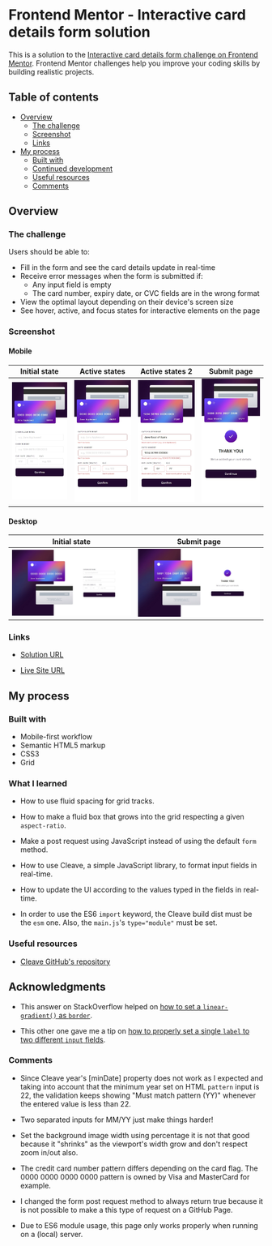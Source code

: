 # Frontend Mentor - Interactive card details form solution

This is a solution to the [Interactive card details form challenge on Frontend Mentor](https://www.frontendmentor.io/challenges/interactive-card-details-form-XpS8cKZDWw). Frontend Mentor challenges help you improve your coding skills by building realistic projects.

## Table of contents

- [Overview](#overview)
  - [The challenge](#the-challenge)
  - [Screenshot](#screenshot)
  - [Links](#links)
- [My process](#my-process)
  - [Built with](#built-with)
  - [Continued development](#continued-development)
  - [Useful resources](#useful-resources)
  - [Comments](#comments)

## Overview

### The challenge

Users should be able to:

- Fill in the form and see the card details update in real-time
- Receive error messages when the form is submitted if:
  - Any input field is empty
  - The card number, expiry date, or CVC fields are in the wrong format
- View the optimal layout depending on their device's screen size
- See hover, active, and focus states for interactive elements on the page

### Screenshot

#### Mobile

|                                              Initial state                                              |                                                         Active states                                                         |                                                        Active states 2                                                         | Submit page                                                                                                          |
| :-----------------------------------------------------------------------------------------------------: | :---------------------------------------------------------------------------------------------------------------------------: | :----------------------------------------------------------------------------------------------------------------------------: | -------------------------------------------------------------------------------------------------------------------- |
| <img src="./screenshots/mobile.jpeg" alt="Screenshot of my solution for mobile devices" width="200px"/> | <img src="./screenshots/mobile-state.jpeg" alt="Screenshot of my solution for mobile devices (active states)" width="200px"/> | <img src="./screenshots/mobile-state2.jpeg" alt="Screenshot of my solution for mobile devices (active states)" width="200px"/> | <img src="./screenshots/mobile-submit.jpeg" alt="Screenshot of my solution for mobile (submit page)" width="200px"/> |

#### Desktop

|                                               Initial state                                               |                                                          Submit page                                                           |
| :-------------------------------------------------------------------------------------------------------: | :----------------------------------------------------------------------------------------------------------------------------: |
| <img src="./screenshots/desktop.jpeg" alt="Screenshot of my solution for desktop devices" width="500px"/> | <img src="./screenshots/desktop-submit.jpeg" alt="Screenshot of my solution for desktop devices (submit page)" width="500px"/> |

### Links

- [Solution URL](https://www.frontendmentor.io/solutions/magical-fluid-grid-and-formatting-using-cleave-library-XELfgUhZbK)

- [Live Site URL](https://jvmdo.github.io/frontend-mentor-challenges/interactive-card-details-form/)

## My process

### Built with

- Mobile-first workflow
- Semantic HTML5 markup
- CSS3
- Grid

### What I learned

- How to use fluid spacing for grid tracks.

- How to make a fluid box that grows into the grid respecting a given `aspect-ratio`.

- Make a post request using JavaScript instead of using the default `form` method.

- How to use Cleave, a simple JavaScript library, to format input fields in real-time.

- How to update the UI according to the values typed in the fields in real-time.

- In order to use the ES6 `import` keyword, the Cleave build dist must be the `esm` one. Also, the `main.js`'s `type="module"` must be set.

### Useful resources

- [Cleave GitHub's repository](https://github.com/nosir/cleave.js)

## Acknowledgments

- This answer on StackOverflow helped on [how to set a `linear-gradient()` as `border`](https://stackoverflow.com/a/51496341/7631147).

- This other one gave me a tip on [how to properly set a single `label` to two different `input` fields](https://stackoverflow.com/a/31274644/7631147).

### Comments

- Since Cleave year's [minDate] property does not work as I expected and taking into account that the minimum year set on HTML `pattern` input is 22, the validation keeps showing "Must match pattern (YY)" whenever the entered value is less than 22.

- Two separated inputs for MM/YY just make things harder!

- Set the background image width using percentage it is not that good because it "shrinks" as the viewport's width grow and don't respect zoom in/out also.

- The credit card number pattern differs depending on the card flag. The 0000 0000 0000 0000 pattern is owned by Visa and MasterCard for example.

- I changed the form post request method to always return true because it is not possible to make a this type of request on a GitHub Page.

- Due to ES6 module usage, this page only works properly when running on a (local) server.
